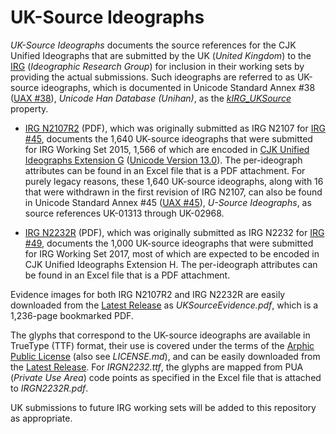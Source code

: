 # UK-Source Ideographs

*UK-Source Ideographs* documents the source references for the CJK Unified Ideographs that are submitted by the UK (*United Kingdom*) to the [IRG](http://appsrv.cse.cuhk.edu.hk/~irg/) (*Ideographic Research Group*) for inclusion in their working sets by providing the actual submissions. Such ideographs are referred to as UK-source ideographs, which is documented in Unicode Standard Annex #38 ([UAX #38](https://unicode.org/reports/tr38/)), *Unicode Han Database (Unihan)*, as the [*kIRG_UKSource*](https://unicode.org/reports/tr38/#kIRG_UKSource) property.

* [IRG N2107R2](https://github.com/unicode-org/uk-source-ideographs/raw/main/IRGN2107R2.pdf) (PDF), which was originally submitted as IRG N2107 for [IRG #45](http://appsrv.cse.cuhk.edu.hk/~irg/irg/irg45/IRG45.htm), documents the 1,640 UK-source ideographs that were submitted for IRG Working Set 2015, 1,566 of which are encoded in [CJK Unified Ideographs Extension G](https://www.unicode.org/Public/13.0.0/charts/blocks/U30000.pdf) ([Unicode Version 13.0](https://www.unicode.org/versions/Unicode13.0.0/)). The per-ideograph attributes can be found in an Excel file that is a PDF attachment. For purely legacy reasons, these 1,640 UK-source ideographs, along with 16 that were withdrawn in the first revision of IRG N2107, can also be found in Unicode Standard Annex #45 ([UAX #45](https://unicode.org/reports/tr45/)), *U-Source Ideographs*, as source references UK-01313 through UK-02968.

* [IRG N2232R](https://github.com/unicode-org/uk-source-ideographs/raw/main/IRGN2232R.pdf) (PDF), which was originally submitted as IRG N2232 for [IRG #49](http://appsrv.cse.cuhk.edu.hk/~irg/irg/irg49/IRG49.htm), documents the 1,000 UK-source ideographs that were submitted for IRG Working Set 2017, most of which are expected to be encoded in CJK Unified Ideographs Extension H. The per-ideograph attributes can be found in an Excel file that is a PDF attachment.

Evidence images for both IRG N2107R2 and IRG N2232R are easily downloaded from the [Latest Release](https://github.com/unicode-org/uk-source-ideographs/releases/latest/) as *UKSourceEvidence.pdf*, which is a 1,236-page bookmarked PDF.

The glyphs that correspond to the UK-source ideographs are available in TrueType (TTF) format, their use is covered under the terms of the [Arphic Public License](https://ftp.gnu.org/gnu/non-gnu/chinese-fonts-truetype/LICENSE) (also see *LICENSE.md*), and can be easily downloaded from the [Latest Release](https://github.com/unicode-org/uk-source-ideographs/releases/latest/). For *IRGN2232.ttf*, the glyphs are mapped from PUA (*Private Use Area*) code points as specified in the Excel file that is attached to *IRGN2232R.pdf*.

UK submissions to future IRG working sets will be added to this repository as appropriate.
